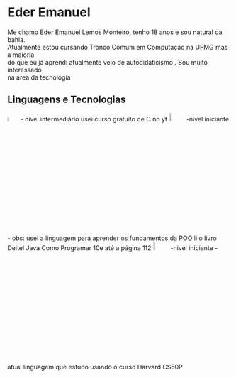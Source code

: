 # Eder Emanuel 

Me chamo Eder Emanuel Lemos Monteiro, tenho 18 anos e sou natural da bahia.  
Atualmente estou cursando Tronco Comum em Computação na UFMG mas a maioria  
do que eu já aprendi atualmente veio de autodidaticismo . Sou muito interessado  
na área da tecnologia 

## Linguagens e Tecnologias

<img src="https://cdn.jsdelivr.net/gh/devicons/devicon@latest/icons/c/c-original.svg" width="5%"> 
- nivel intermediário  
usei curso gratuito de C no yt
<img src="https://cdn.jsdelivr.net/gh/devicons/devicon@latest/icons/java/java-original.svg"width="7%" />
-nivel iniciante -  
obs: usei a linguagem para aprender os fundamentos da POO  
li o livro Deitel Java Como Programar 10e até a página 112
<img src="https://cdn.jsdelivr.net/gh/devicons/devicon@latest/icons/python/python-original.svg"width="7%" />
-nivel iniciante -  
atual linguagem que estudo usando o curso Harvard CS50P
          
          

    
    
  

  
